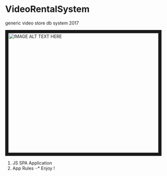 # VideoRentalSystem
generic video store db system 2017

<img src="http://i.imgur.com/sbat2Do.jpg" 
alt="IMAGE ALT TEXT HERE" width="480" height="384" border="10" />

1. JS SPA Application
2. App Rules
⋅⋅* Enjoy !
